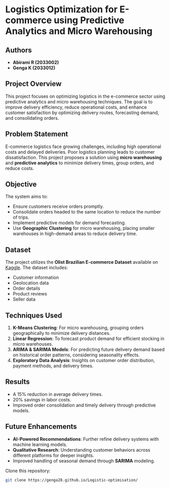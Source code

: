 # Logistics Optimization for E-commerce using Predictive Analytics and Micro Warehousing

## Authors
- **Abirami R (2033002)**
- **Genga K (2033012)**

## Project Overview
This project focuses on optimizing logistics in the e-commerce sector using predictive analytics and micro warehousing techniques. The goal is to improve delivery efficiency, reduce operational costs, and enhance customer satisfaction by optimizing delivery routes, forecasting demand, and consolidating orders.

## Problem Statement
E-commerce logistics face growing challenges, including high operational costs and delayed deliveries. Poor logistics planning leads to customer dissatisfaction. This project proposes a solution using **micro warehousing** and **predictive analytics** to minimize delivery times, group orders, and reduce costs.

## Objective
The system aims to:
- Ensure customers receive orders promptly.
- Consolidate orders headed to the same location to reduce the number of trips.
- Implement predictive models for demand forecasting.
- Use **Geographic Clustering** for micro warehousing, placing smaller warehouses in high-demand areas to reduce delivery time.

## Dataset
The project utilizes the **Olist Brazilian E-commerce Dataset** available on [Kaggle](https://www.kaggle.com/datasets/olistbr/brazilian-ecommerce). 
The dataset includes:
- Customer information
- Geolocation data
- Order details
- Product reviews
- Seller data

## Techniques Used
1. **K-Means Clustering**: For micro warehousing, grouping orders geographically to minimize delivery distances.
2. **Linear Regression**: To forecast product demand for efficient stocking in micro warehouses.
3. **ARIMA & SARIMA Models**: For predicting future delivery demand based on historical order patterns, considering seasonality effects.
4. **Exploratory Data Analysis**: Insights on customer order distribution, payment methods, and delivery times.

## Results
- A 15% reduction in average delivery times.
- 20% savings in labor costs.
- Improved order consolidation and timely delivery through predictive models.

## Future Enhancements
- **AI-Powered Recommendations**: Further refine delivery systems with machine learning models.
- **Qualitative Research**: Understanding customer behaviors across different platforms for deeper insights.
- Improved handling of seasonal demand through **SARIMA** modeling.


 Clone this repository:
   ```bash
   git clone https://genga28.github.io/Logistic-optimisation/
